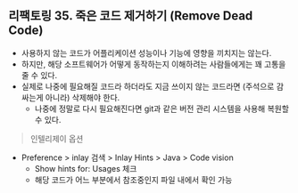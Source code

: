 ## 리팩토링 35. 죽은 코드 제거하기 (Remove Dead Code)

- 사용하지 않는 코드가 어플리케이션 성능이나 기능에 영향을 끼치지는 않는다.
- 하지만, 해당 소프트웨어가 어떻게 동작하는지 이해하려는 사람들에게는 꽤 고통을 줄 수 있다.
- 실제로 나중에 필요해질 코드라 하더라도 지금 쓰이지 않는 코드라면 (주석으로 감싸는게 아니라) 삭제해야 한다.
  - 나중에 정말로 다시 필요해진다면 git과 같은 버전 관리 시스템을 사용해 복원할 수 있다.

> 인텔리제이 옵션 
  - Preference > inlay 검색 > Inlay Hints > Java > Code vision 
    - Show hints for: Usages 체크 
    - 해당 코드가 어느 부분에서 참조중인지 파일 내에서 확인 가능
